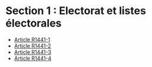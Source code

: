 # Section 1 : Electorat et listes électorales

* [Article R1441-1](./LEGIARTI000018536615.md)
* [Article R1441-2](./LEGIARTI000018536613.md)
* [Article R1441-3](./LEGIARTI000018536611.md)
* [Article R1441-4](./LEGIARTI000018536609.md)
